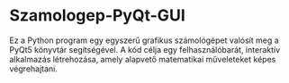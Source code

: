 # Szamologep-PyQt-GUI
Ez a Python program egy egyszerű grafikus számológépet valósít meg a PyQt5 könyvtár segítségével. A kód célja egy felhasználóbarát, interaktív alkalmazás létrehozása, amely alapvető matematikai műveleteket képes végrehajtani.
